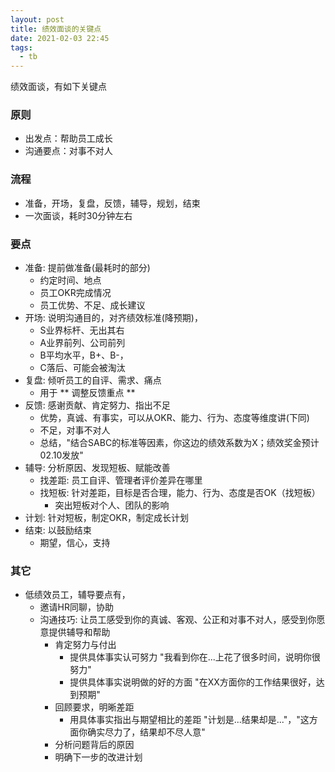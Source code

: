```yaml
---
layout: post
title: 绩效面谈的关键点
date: 2021-02-03 22:45
tags:
  - tb
---
```


绩效面谈，有如下关键点

### 原则
- 出发点：帮助员工成长
- 沟通要点：对事不对人

### 流程
- 准备，开场，复盘，反馈，辅导，规划，结束
- 一次面谈，耗时30分钟左右

### 要点
- 准备: 提前做准备(最耗时的部分)
    - 约定时间、地点
    - 员工OKR完成情况
    - 员工优势、不足、成长建议
- 开场: 说明沟通目的，对齐绩效标准(降预期)，
    - S业界标杆、无出其右
    - A业界前列、公司前列
    - B平均水平，B+、B-，
    - C落后、可能会被淘汰
- 复盘: 倾听员工的自评、需求、痛点
    - 用于 ** 调整反馈重点 **
- 反馈: 感谢贡献、肯定努力、指出不足
    - 优势，真诚、有事实，可以从OKR、能力、行为、态度等维度讲(下同)
    - 不足，对事不对人
    - 总结，"结合SABC的标准等因素，你这边的绩效系数为X；绩效奖金预计02.10发放"
- 辅导: 分析原因、发现短板、赋能改善
    - 找差距: 员工自评、管理者评价差异在哪里
    - 找短板: 针对差距，目标是否合理，能力、行为、态度是否OK（找短板）
        - 突出短板对个人、团队的影响
- 计划: 针对短板，制定OKR，制定成长计划
- 结束: 以鼓励结束
    - 期望，信心，支持

### 其它
- 低绩效员工，辅导要点有，
    - 邀请HR同聊，协助
    - 沟通技巧: 让员工感受到你的真诚、客观、公正和对事不对人，感受到你愿意提供辅导和帮助
        - 肯定努力与付出
            - 提供具体事实认可努力 "我看到你在...上花了很多时间，说明你很努力"
            - 提供具体事实说明做的好的方面 "在XX方面你的工作结果很好，达到预期"
        - 回顾要求，明晰差距
            - 用具体事实指出与期望相比的差距 "计划是...结果却是..."，"这方面你确实尽力了，结果却不尽人意"
        - 分析问题背后的原因
        - 明确下一步的改进计划
